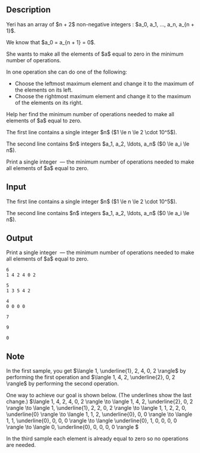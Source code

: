 ## Description

<div><p>Yeri has an array of $n + 2$ non-negative integers : $a_0, a_1, ..., a_n, a_{n + 1}$.</p><p>We know that $a_0 = a_{n + 1} = 0$.</p><p>She wants to make all the elements of $a$ equal to zero in the minimum number of operations.</p><p>In one operation she can do one of the following: </p><ul><li> Choose the leftmost maximum element and change it to the maximum of the elements on its left.</li><li> Choose the rightmost maximum element and change it to the maximum of the elements on its right.</li></ul><p>Help her find the minimum number of operations needed to make all elements of $a$ equal to zero.</p></div><div class="input-specification"><p>The first line contains a single integer $n$ ($1 \le n \le 2 \cdot 10^5$).</p><p>The second line contains $n$ integers $a_1, a_2, \ldots, a_n$ ($0 \le a_i \le n$).</p></div><div class="output-specification"><p>Print a single integer &nbsp;— the minimum number of operations needed to make all elements of $a$ equal to zero.</p></div>

## Input

<p>The first line contains a single integer $n$ ($1 \le n \le 2 \cdot 10^5$).</p><p>The second line contains $n$ integers $a_1, a_2, \ldots, a_n$ ($0 \le a_i \le n$).</p>

## Output

<p>Print a single integer &nbsp;— the minimum number of operations needed to make all elements of $a$ equal to zero.</p>





```input1
6
1 4 2 4 0 2
```




```input2
5
1 3 5 4 2
```




```input3
4
0 0 0 0
```




```output1
7
```




```output2
9
```




```output3
0
```



## Note

<p>In the first sample, you get $\langle 1, \underline{1}, 2, 4, 0, 2 \rangle$ by performing the first operation and $\langle 1, 4, 2, \underline{2}, 0, 2 \rangle$ by performing the second operation.</p><p>One way to achieve our goal is shown below. (The underlines show the last change.) $\langle 1, 4, 2, 4, 0, 2 \rangle \to \langle 1, 4, 2, \underline{2}, 0, 2 \rangle \to \langle 1, \underline{1}, 2, 2, 0, 2 \rangle \to \langle 1, 1, 2, 2, 0, \underline{0} \rangle \to \langle 1, 1, 2, \underline{0}, 0, 0 \rangle \to \langle 1, 1, \underline{0}, 0, 0, 0 \rangle \to \langle \underline{0}, 1, 0, 0, 0, 0 \rangle \to \langle 0, \underline{0}, 0, 0, 0, 0 \rangle $</p><p>In the third sample each element is already equal to zero so no operations are needed.</p>
